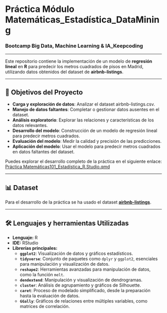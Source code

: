 # Práctica Módulo Matemáticas_Estadística_DataMining 
### Bootcamp Big Data, Machine Learning & IA_Keepcoding
___

Este repositorio contiene la implementación de un modelo de **regresión lineal** en **R** para predecir los metros cuadrados de pisos en Madrid, utilizando datos obtenidos del dataset de **airbnb-listings**.

---

## 🎯 Objetivos del Proyecto
- **Carga y exploración de datos**: Analizar el dataset airbnb-listings.csv.
- **Manejo de datos faltantes**: Completar o gestionar datos ausentes en el dataset.
- **Análisis exploratorio**: Explorar las relaciones y características de los datos relevantes.
- **Desarrollo del modelo**: Construcción de un modelo de regresión lineal para predecir metros cuadrados.
- **Evaluación del modelo**: Medir la calidad y precisión de las predicciones.
- **Aplicación del modelo**: Usar el modelo para predecir metros cuadrados en datos faltantes del dataset.

Puedes explorar el desarrollo completo de la práctica en el siguiente enlace:  
[Práctica Matemáticas101_Estadística_R.Studio.qmd](https://github.com/Leticia2512/Practica-Modulo-Matematicas_Estadistica_DataMining-Bootcamp-BD15/blob/main/Pra%CC%81ctica%20Matema%CC%81ticas101_Estadi%CC%81stica_R.Studio.qmd)

---

## 📊 Dataset
Para el desarrollo de la práctica se ha usado el dataset [**airbnb-listings**](https://github.com/Leticia2512/Practica-Modulo-Matematicas_Estadistica_DataMining-Bootcamp-BD15/blob/main/airbnb-listings.zip).

___

## 🛠️ Lenguajes y herramientas Utilizadas
- **Lenguaje:** R
- **IDE:** RStudio
- **Librerías principales:**  
  - **`ggplot2`**: Visualización de datos y gráficos estadísticos.  
  - **`tidyverse`**: Conjunto de paquetes como `dplyr` y `ggplot2`, esenciales para manipulación y visualización de datos.  
  - **`reshape2`**: Herramientas avanzadas para manipulación de datos, como la función `melt`.  
  - **`dendextend`**: Manipulación y visualización de dendrogramas.  
  - **`cluster`**: Análisis de agrupamiento y gráficos de Silhouette.  
  - **`caret`**: Proceso de modelado simplificado, desde la preparación hasta la evaluación de datos.  
  - **`GGally`**: Gráficos de relaciones entre múltiples variables, como matrices de correlación.








